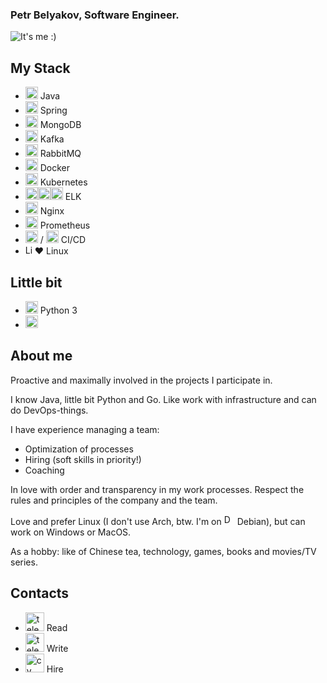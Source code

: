 ### Petr Belyakov, Software Engineer.

![It's me :)](https://kptlr.github.io/img/logo.png)

## **My Stack**
- <img src='https://kptlr.github.io/icons/java.svg' alt='Java' height='20'> Java 
- <img src='https://kptlr.github.io/icons/springio.svg' alt='Spring' height='20'> Spring 
- <img src='https://kptlr.github.io/icons/mongodb.svg' alt='MongoDB' height='20'> MongoDB
- <img src='https://kptlr.github.io/icons/kafka.svg' alt='Kafka' height='20'> Kafka 
- <img src='https://kptlr.github.io/icons/rmq.svg' alt='rmq' height='20'> RabbitMQ
- <img src='https://kptlr.github.io/icons/docker.svg' alt='Docker' height='20'> Docker 
- <img src='https://kptlr.github.io/icons/kubernetes-icon.svg' alt='Kubernetes' height='20'> Kubernetes
- <img src='https://kptlr.github.io/icons/elastic.svg' alt='Elasticsearch' height='20'><img src='https://kptlr.github.io/icons/logstash.svg' alt='Logstash' height='20'><img src='https://kptlr.github.io/icons/kibana.svg' alt='Kibana' height='20'> ELK
- <img src='https://kptlr.github.io/icons/nginx.svg' alt='Nginx' height='20'> Nginx
- <img src='https://kptlr.github.io/icons/prometheusio.svg' alt='Prometheus' height='20'> Prometheus
- <img src='https://kptlr.github.io/icons/gitlab.svg' alt='Gitlab' height='20'> / <img src='https://kptlr.github.io/icons/jenkins.svg' alt='Jenkins' height='20'> CI/CD
- <img src='https://kptlr.github.io/icons/linux.svg' alt='Linux' height='15'>❤️ Linux

## **Little bit**
- <img src='https://kptlr.github.io/icons/python.svg' alt='Python' height='20'> Python 3
- <img src='https://kptlr.github.io/icons/go.svg' alt='Go' height='20'>

## **About me**

Proactive and maximally involved in the projects I participate in.

I know Java, little bit Python and Go. Like work with infrastructure and can do DevOps-things.

I have experience managing a team:
- Optimization of processes
- Hiring (soft skills in priority!)
- Coaching

In love with order and transparency in my work processes.
Respect the rules and principles of the company and the team.

Love and prefer Linux (I don't use Arch, btw. I'm on <img src='https://kptlr.github.io/icons/debian.svg' alt='Debian' height='17'> Debian), but can work on Windows or MacOS.

As a hobby: like of Chinese tea, technology, games, books and movies/TV series.

## **Contacts**
- [<img src='https://kptlr.github.io/icons/telegram_channel.svg' alt='telegram_channel' height='30'>](https://t.me/pptcz) Read
- [<img src='https://kptlr.github.io/icons/telegram.svg' alt='telegram' height='30'>](http://t.me/kptlr) Write
- [<img src='https://kptlr.github.io/icons/cv.svg' alt='cv' height='30'>](https://hh.ru/resume/bc4eeca7ff0c764aa10039ed1f71744a514f45) Hire


